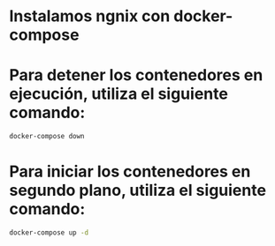  
# Instalamos ngnix con docker-compose




# Para detener los contenedores en ejecución, utiliza el siguiente comando:
```bash
docker-compose down
```

# Para iniciar los contenedores en segundo plano, utiliza el siguiente comando:
```bash
docker-compose up -d
```
